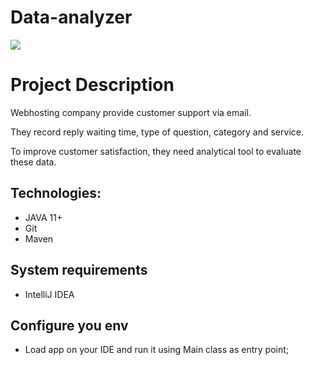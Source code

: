 # Data-analyzer
![](https://uploads-ssl.webflow.com/61488f4f65be16b5ebbd450b/6227faf0f0ad1a1f68b5592e_Data%20analyzer%20tools%20featured%20image.jpg)


#  Project Description
Webhosting company provide customer support via email. 

They record reply waiting time, type of question, category and service.

To improve customer satisfaction, they need analytical tool to evaluate these data.


## Technologies:
- JAVA 11+
- Git
- Maven

## System requirements

- IntelliJ IDEA

## Configure you env

- Load app on your IDE and run it using Main class as entry point;